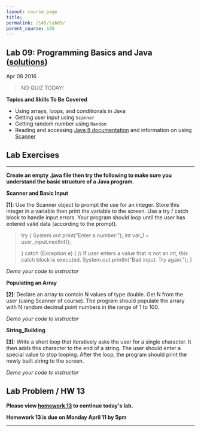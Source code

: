 ```yaml
---
layout: course_page
title: 
permalink: /145/lab09/
parent_course: 145
---
```


Lab 09: Programming Basics and Java ([solutions](/145/lab09-sols/))
---

Apr 08 2016 

>	NO QUIZ TODAY!

**Topics and Skills To Be Covered**

* Using arrays, loops, and conditionals in Java
* Getting user input using ```Scanner```
* Getting random number using ```Random```
* Reading and accessing [Java 8 documentation](http://docs.oracle.com/javase/8/docs/api/) and information on using [Scanner](http://docs.oracle.com/javase/8/docs/api/java/util/Scanner.html)


Lab Exercises
---

---

**Create an empty .java file then try the following to make sure you understand the basic structure of a Java program.**

__Scanner and Basic Input__

**[1]**: Use the Scanner object to prompt the use for an integer. Store this integer in a variable then print the variable to the screen. Use a try / catch block to handle input errors. Your program should loop until the user has entered valid data (according to the prompt).

>	try {
>		System.out.print("Enter a number:");
>		int var_1 = user_input.nextInt();
>	
>	} catch (Exception e) {
>		// If user enters a value that is not an int, this catch block is executed.
>		System.out.println("Bad input. Try again.");
>	}

*Demo your code to instructor*

__Populating an Array__

**[2]**: Declare an array to contain N values of type double. Get N from the user (using Scanner of course). The program should populate the arrary with N random decimal point numbers in the range of 1 to 100.

*Demo your code to instructor*


__String_Building__

**[3]**: Write a short loop that iteratively asks the user for a single character. It then adds this character to the end of a string. The user should enter a special value to stop looping. After the loop, the program should print the newly built string to the screen.

*Demo your code to instructor*


Lab Problem / HW 13
---

**Please view [homework 13](/145/hw13/) to continue today's lab.**

**Homework 13 is due on Monday April 11 by 5pm**

---
